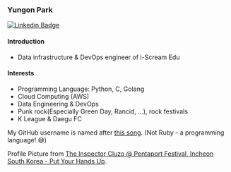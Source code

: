 ### Yungon Park

[![Linkedin Badge](https://img.shields.io/badge/-LinkedIn-blue?style=flat-square&logo=Linkedin&logoColor=white&link=https://www.linkedin.com/in/rubysoho07/)](https://www.linkedin.com/in/rubysoho07/)

#### Introduction

* Data infrastructure & DevOps engineer of i-Scream Edu

#### Interests

* Programming Language: Python, C, Golang
* Cloud Computing (AWS) 
* Data Engineering & DevOps
* Punk rock(Especially Green Day, Rancid, ...), rock festivals
* K League & Daegu FC

My GitHub username is named after [this song](https://youtu.be/0P9QMkm9Eew). (Not Ruby - a programming language! 😅)

Profile Picture from [The Inspector Cluzo @ Pentaport Festival, Incheon South Korea - Put Your Hands Up](https://youtu.be/uY9SDCMpuhs?t=485).
